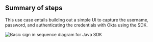 ## Summary of steps

This use case entails building out a simple UI to capture the username, password, and authenticating the credentials with Okta using the SDK.

<div class="common-image-format">

![Basic sign in sequence diagram for Java SDK](/img/oie-embedded-sdk/oie-embedded-sdk-use-case-simple-sign-on-seq-nodejs.png
 "Basic sign in sequence diagram for Node.js SDK")

</div>
